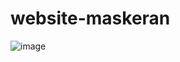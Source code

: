 # website-maskeran
![image](https://user-images.githubusercontent.com/85951512/147626283-3395a225-41f0-4006-a580-35be8e1f6982.png)
